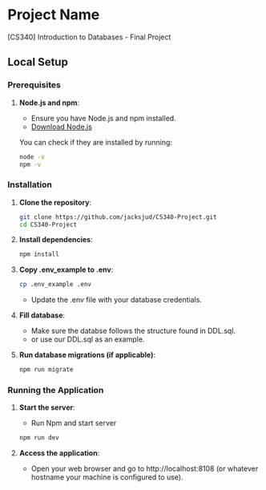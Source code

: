 # Project Name
[CS340] Introduction to Databases - Final Project

## Local Setup

### Prerequisites

1. **Node.js and npm**:
   - Ensure you have Node.js and npm installed.
   - [Download Node.js](https://nodejs.org/)

   You can check if they are installed by running:
   ```sh
   node -v
   npm -v
   ```

### Installation

1. **Clone the repository**:
    ```sh
    git clone https://github.com/jacksjud/CS340-Project.git
    cd CS340-Project
    ```

2. **Install dependencies**:
    ```sh
    npm install
    ```

3. **Copy .env_example to .env**:
    ```sh 
    cp .env_example .env
    ```
    - Update the .env file with your database credentials.

4. **Fill database**:
    - Make sure the databse follows the structure found in DDL.sql.
    - or use our DDL.sql as an example.

5. **Run database migrations (if applicable)**:
    ```sh
    npm run migrate
    ```

### Running the Application

1. **Start the server**:
    - Run Npm and start server
    ```sh
    npm run dev
    ```


2. **Access the application**:
    - Open your web browser and go to http://localhost:8108 (or whatever hostname your machine is configured to use).